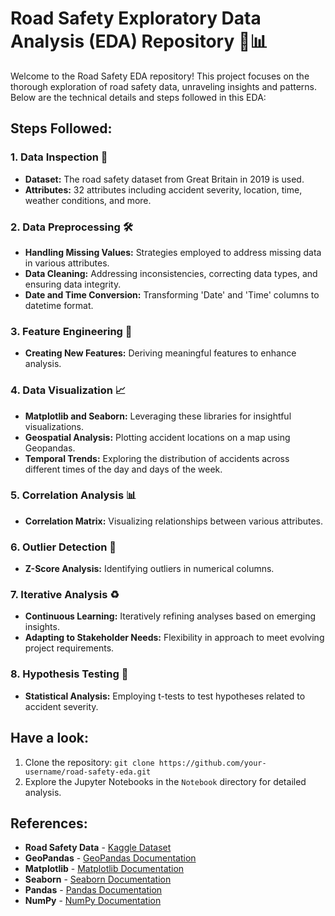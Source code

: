 # Road Safety Exploratory Data Analysis (EDA) Repository 🚗📊

Welcome to the Road Safety EDA repository! This project focuses on the thorough exploration of road safety data, unraveling insights and patterns. Below are the technical details and steps followed in this EDA:

## Steps Followed:

### 1. Data Inspection 📂
- **Dataset:** The road safety dataset from Great Britain in 2019 is used.
- **Attributes:** 32 attributes including accident severity, location, time, weather conditions, and more.

### 2. Data Preprocessing 🛠️
- **Handling Missing Values:** Strategies employed to address missing data in various attributes.
- **Data Cleaning:** Addressing inconsistencies, correcting data types, and ensuring data integrity.
- **Date and Time Conversion:** Transforming 'Date' and 'Time' columns to datetime format.

### 3. Feature Engineering 🧠
- **Creating New Features:** Deriving meaningful features to enhance analysis.

### 4. Data Visualization 📈
- **Matplotlib and Seaborn:** Leveraging these libraries for insightful visualizations.
- **Geospatial Analysis:** Plotting accident locations on a map using Geopandas.
- **Temporal Trends:** Exploring the distribution of accidents across different times of the day and days of the week.

### 5. Correlation Analysis 📊
- **Correlation Matrix:** Visualizing relationships between various attributes.

### 6. Outlier Detection 🚨
- **Z-Score Analysis:** Identifying outliers in numerical columns.

### 7. Iterative Analysis ♻️
- **Continuous Learning:** Iteratively refining analyses based on emerging insights.
- **Adapting to Stakeholder Needs:** Flexibility in approach to meet evolving project requirements.

### 8. Hypothesis Testing 🧪
- **Statistical Analysis:** Employing t-tests to test hypotheses related to accident severity.

## Have a look:

1. Clone the repository: `git clone https://github.com/your-username/road-safety-eda.git`
2. Explore the Jupyter Notebooks in the `Notebook` directory for detailed analysis.

## References:

- **Road Safety Data** - [Kaggle Dataset](https://www.kaggle.com/datasets/mostafafaramin/road-safety-data-accidents-2019/data)
- **GeoPandas** - [GeoPandas Documentation](https://geopandas.org/)
- **Matplotlib** - [Matplotlib Documentation](https://matplotlib.org/)
- **Seaborn** - [Seaborn Documentation](https://seaborn.pydata.org/)
- **Pandas** - [Pandas Documentation](https://pandas.pydata.org/)
- **NumPy** - [NumPy Documentation](https://numpy.org/)
